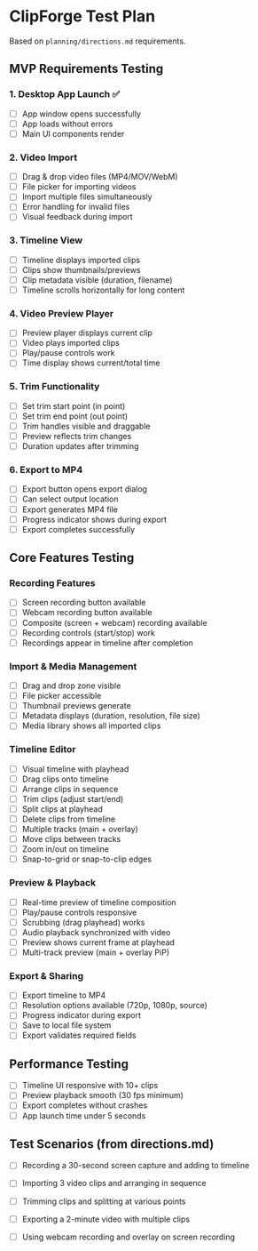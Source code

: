 # ClipForge Test Plan

Based on `planning/directions.md` requirements.

## MVP Requirements Testing

### 1. Desktop App Launch ✅
- [ ] App window opens successfully
- [ ] App loads without errors
- [ ] Main UI components render

### 2. Video Import
- [ ] Drag & drop video files (MP4/MOV/WebM)
- [ ] File picker for importing videos
- [ ] Import multiple files simultaneously
- [ ] Error handling for invalid files
- [ ] Visual feedback during import

### 3. Timeline View
- [ ] Timeline displays imported clips
- [ ] Clips show thumbnails/previews
- [ ] Clip metadata visible (duration, filename)
- [ ] Timeline scrolls horizontally for long content

### 4. Video Preview Player
- [ ] Preview player displays current clip
- [ ] Video plays imported clips
- [ ] Play/pause controls work
- [ ] Time display shows current/total time

### 5. Trim Functionality
- [ ] Set trim start point (in point)
- [ ] Set trim end point (out point)
- [ ] Trim handles visible and draggable
- [ ] Preview reflects trim changes
- [ ] Duration updates after trimming

### 6. Export to MP4
- [ ] Export button opens export dialog
- [ ] Can select output location
- [ ] Export generates MP4 file
- [ ] Progress indicator shows during export
- [ ] Export completes successfully

## Core Features Testing

### Recording Features
- [ ] Screen recording button available
- [ ] Webcam recording button available
- [ ] Composite (screen + webcam) recording available
- [ ] Recording controls (start/stop) work
- [ ] Recordings appear in timeline after completion

### Import & Media Management
- [ ] Drag and drop zone visible
- [ ] File picker accessible
- [ ] Thumbnail previews generate
- [ ] Metadata displays (duration, resolution, file size)
- [ ] Media library shows all imported clips

### Timeline Editor
- [ ] Visual timeline with playhead
- [ ] Drag clips onto timeline
- [ ] Arrange clips in sequence
- [ ] Trim clips (adjust start/end)
- [ ] Split clips at playhead
- [ ] Delete clips from timeline
- [ ] Multiple tracks (main + overlay)
- [ ] Move clips between tracks
- [ ] Zoom in/out on timeline
- [ ] Snap-to-grid or snap-to-clip edges

### Preview & Playback
- [ ] Real-time preview of timeline composition
- [ ] Play/pause controls responsive
- [ ] Scrubbing (drag playhead) works
- [ ] Audio playback synchronized with video
- [ ] Preview shows current frame at playhead
- [ ] Multi-track preview (main + overlay PiP)

### Export & Sharing
- [ ] Export timeline to MP4
- [ ] Resolution options available (720p, 1080p, source)
- [ ] Progress indicator during export
- [ ] Save to local file system
- [ ] Export validates required fields

## Performance Testing
- [ ] Timeline UI responsive with 10+ clips
- [ ] Preview playback smooth (30 fps minimum)
- [ ] Export completes without crashes
- [ ] App launch time under 5 seconds

## Test Scenarios (from directions.md)
- [ ] Recording a 30-second screen capture and adding to timeline
- [ ] Importing 3 video clips and arranging in sequence
- [ ] Trimming clips and splitting at various points
- [ ] Exporting a 2-minute video with multiple clips
- [ ] Using webcam recording and overlay on screen recording

